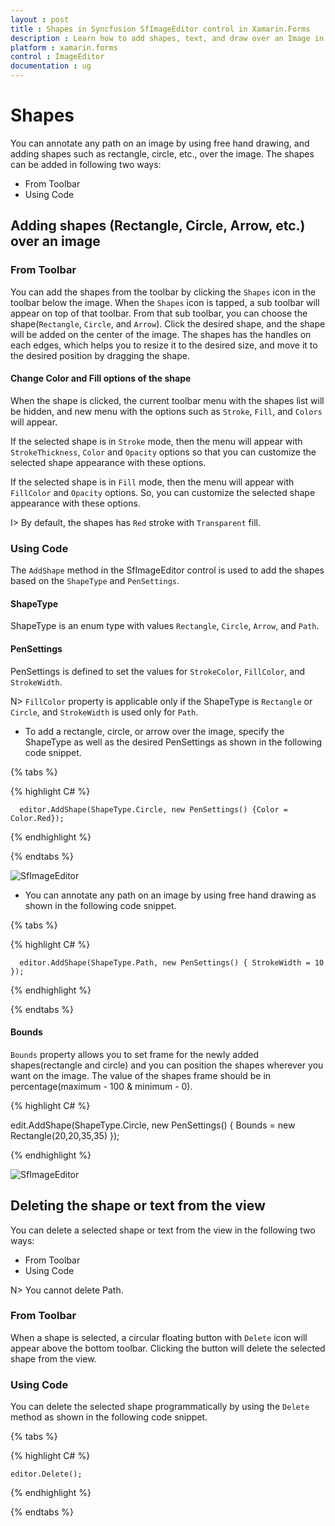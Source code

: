 ```yaml
---
layout : post
title : Shapes in Syncfusion SfImageEditor control in Xamarin.Forms
description : Learn how to add shapes, text, and draw over an Image in ImageEditor for Xamarin.Forms
platform : xamarin.forms
control : ImageEditor
documentation : ug
---
```


# Shapes

You can annotate any path on an image by using free hand drawing, and adding shapes such as rectangle, circle, etc., over the image. The shapes can be added in following two ways:

* From Toolbar
* Using Code

## Adding shapes (Rectangle, Circle, Arrow, etc.) over an image

### From Toolbar

You can add the shapes from the toolbar by clicking the `Shapes` icon in the toolbar below the image. When the `Shapes` icon is tapped, a sub toolbar will appear on top of that toolbar. From that sub toolbar, you can choose the shape(`Rectangle`, `Circle`, and `Arrow`). Click the desired shape, and the shape will be added on the center of the image. The shapes has the handles on each edges, which helps you to resize it to the desired size, and  move it to the desired position by dragging the shape.

#### Change Color and Fill options of the shape

When the shape is clicked, the current toolbar menu with the shapes list will be hidden, and new menu with the options such as `Stroke`, `Fill`, and `Colors` will appear. 

If the selected shape is in `Stroke` mode, then the menu will appear with `StrokeThickness`, `Color` and `Opacity` options so that you can customize the selected shape appearance with these options. 

If the selected shape is in `Fill` mode, then the menu will appear with `FillColor` and `Opacity` options. So, you can customize the selected shape appearance with these options. 

I> By default, the shapes has `Red` stroke with `Transparent` fill.

### Using Code

The `AddShape` method in the SfImageEditor control is used to add the shapes based on the `ShapeType` and `PenSettings`.

#### ShapeType

ShapeType is an enum type with values `Rectangle`, `Circle`, `Arrow`, and `Path`.

#### PenSettings

PenSettings is defined to set the values for `StrokeColor`, `FillColor`, and `StrokeWidth`.

N> `FillColor` property is applicable only if the ShapeType is `Rectangle` or `Circle`, and `StrokeWidth` is used only for `Path`.

   * To add a rectangle, circle, or arrow over the image, specify the ShapeType as well as the desired PenSettings as shown in the following code snippet.

{% tabs %}

{% highlight C# %}

      editor.AddShape(ShapeType.Circle, new PenSettings() {Color = Color.Red});

{% endhighlight %}

{% endtabs %}

![SfImageEditor](ImageEditor_images/Shapes.gif)

   * You can annotate any path on an image by using free hand drawing as shown in the following code snippet.

{% tabs %}

{% highlight C# %}

      editor.AddShape(ShapeType.Path, new PenSettings() { StrokeWidth = 10 });

{% endhighlight %}

{% endtabs %}

#### Bounds

`Bounds` property allows you to set frame for the newly added shapes(rectangle and circle) and you can position the shapes wherever you want on the image. The value of the shapes frame should be in percentage(maximum - 100 & minimum - 0).

{% highlight C# %}

  edit.AddShape(ShapeType.Circle, new PenSettings() { Bounds = new Rectangle(20,20,35,35) });

{% endhighlight %}

![SfImageEditor](ImageEditor_images/path.gif)

## Deleting the shape or text from the view

You can delete a selected shape or text from the view in the following two ways:

* From Toolbar
* Using Code

N> You cannot delete Path.

### From Toolbar

When a shape is selected, a circular floating button with `Delete` icon will appear above the bottom toolbar. Clicking the button will delete the selected shape from the view.

### Using Code

You can delete the selected shape programmatically by using the `Delete` method as shown in the following code snippet.


{% tabs %}

{% highlight C# %}

    editor.Delete();

{% endhighlight %}

{% endtabs %}

